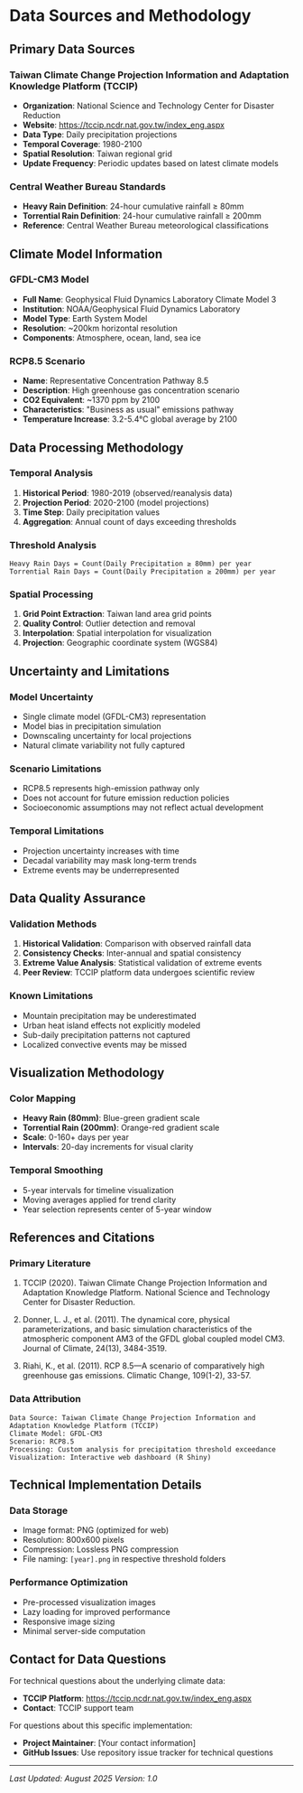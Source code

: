 # Data Sources and Methodology

## Primary Data Sources

### Taiwan Climate Change Projection Information and Adaptation Knowledge Platform (TCCIP)
- **Organization**: National Science and Technology Center for Disaster Reduction
- **Website**: https://tccip.ncdr.nat.gov.tw/index_eng.aspx
- **Data Type**: Daily precipitation projections
- **Temporal Coverage**: 1980-2100
- **Spatial Resolution**: Taiwan regional grid
- **Update Frequency**: Periodic updates based on latest climate models

### Central Weather Bureau Standards
- **Heavy Rain Definition**: 24-hour cumulative rainfall ≥ 80mm
- **Torrential Rain Definition**: 24-hour cumulative rainfall ≥ 200mm
- **Reference**: Central Weather Bureau meteorological classifications

## Climate Model Information

### GFDL-CM3 Model
- **Full Name**: Geophysical Fluid Dynamics Laboratory Climate Model 3
- **Institution**: NOAA/Geophysical Fluid Dynamics Laboratory
- **Model Type**: Earth System Model
- **Resolution**: ~200km horizontal resolution
- **Components**: Atmosphere, ocean, land, sea ice

### RCP8.5 Scenario
- **Name**: Representative Concentration Pathway 8.5
- **Description**: High greenhouse gas concentration scenario
- **CO2 Equivalent**: ~1370 ppm by 2100
- **Characteristics**: "Business as usual" emissions pathway
- **Temperature Increase**: 3.2-5.4°C global average by 2100

## Data Processing Methodology

### Temporal Analysis
1. **Historical Period**: 1980-2019 (observed/reanalysis data)
2. **Projection Period**: 2020-2100 (model projections)
3. **Time Step**: Daily precipitation values
4. **Aggregation**: Annual count of days exceeding thresholds

### Threshold Analysis
```
Heavy Rain Days = Count(Daily Precipitation ≥ 80mm) per year
Torrential Rain Days = Count(Daily Precipitation ≥ 200mm) per year
```

### Spatial Processing
1. **Grid Point Extraction**: Taiwan land area grid points
2. **Quality Control**: Outlier detection and removal
3. **Interpolation**: Spatial interpolation for visualization
4. **Projection**: Geographic coordinate system (WGS84)

## Uncertainty and Limitations

### Model Uncertainty
- Single climate model (GFDL-CM3) representation
- Model bias in precipitation simulation
- Downscaling uncertainty for local projections
- Natural climate variability not fully captured

### Scenario Limitations
- RCP8.5 represents high-emission pathway only
- Does not account for future emission reduction policies
- Socioeconomic assumptions may not reflect actual development

### Temporal Limitations
- Projection uncertainty increases with time
- Decadal variability may mask long-term trends
- Extreme events may be underrepresented

## Data Quality Assurance

### Validation Methods
1. **Historical Validation**: Comparison with observed rainfall data
2. **Consistency Checks**: Inter-annual and spatial consistency
3. **Extreme Value Analysis**: Statistical validation of extreme events
4. **Peer Review**: TCCIP platform data undergoes scientific review

### Known Limitations
- Mountain precipitation may be underestimated
- Urban heat island effects not explicitly modeled
- Sub-daily precipitation patterns not captured
- Localized convective events may be missed

## Visualization Methodology

### Color Mapping
- **Heavy Rain (80mm)**: Blue-green gradient scale
- **Torrential Rain (200mm)**: Orange-red gradient scale
- **Scale**: 0-160+ days per year
- **Intervals**: 20-day increments for visual clarity

### Temporal Smoothing
- 5-year intervals for timeline visualization
- Moving averages applied for trend clarity
- Year selection represents center of 5-year window

## References and Citations

### Primary Literature
1. TCCIP (2020). Taiwan Climate Change Projection Information and Adaptation Knowledge Platform. National Science and Technology Center for Disaster Reduction.

2. Donner, L. J., et al. (2011). The dynamical core, physical parameterizations, and basic simulation characteristics of the atmospheric component AM3 of the GFDL global coupled model CM3. Journal of Climate, 24(13), 3484-3519.

3. Riahi, K., et al. (2011). RCP 8.5—A scenario of comparatively high greenhouse gas emissions. Climatic Change, 109(1-2), 33-57.

### Data Attribution
```
Data Source: Taiwan Climate Change Projection Information and Adaptation Knowledge Platform (TCCIP)
Climate Model: GFDL-CM3
Scenario: RCP8.5
Processing: Custom analysis for precipitation threshold exceedance
Visualization: Interactive web dashboard (R Shiny)
```

## Technical Implementation Details

### Data Storage
- Image format: PNG (optimized for web)
- Resolution: 800x600 pixels
- Compression: Lossless PNG compression
- File naming: `[year].png` in respective threshold folders

### Performance Optimization
- Pre-processed visualization images
- Lazy loading for improved performance
- Responsive image sizing
- Minimal server-side computation

## Contact for Data Questions

For technical questions about the underlying climate data:
- **TCCIP Platform**: https://tccip.ncdr.nat.gov.tw/index_eng.aspx
- **Contact**: TCCIP support team

For questions about this specific implementation:
- **Project Maintainer**: [Your contact information]
- **GitHub Issues**: Use repository issue tracker for technical questions

---

*Last Updated: August 2025*
*Version: 1.0*
